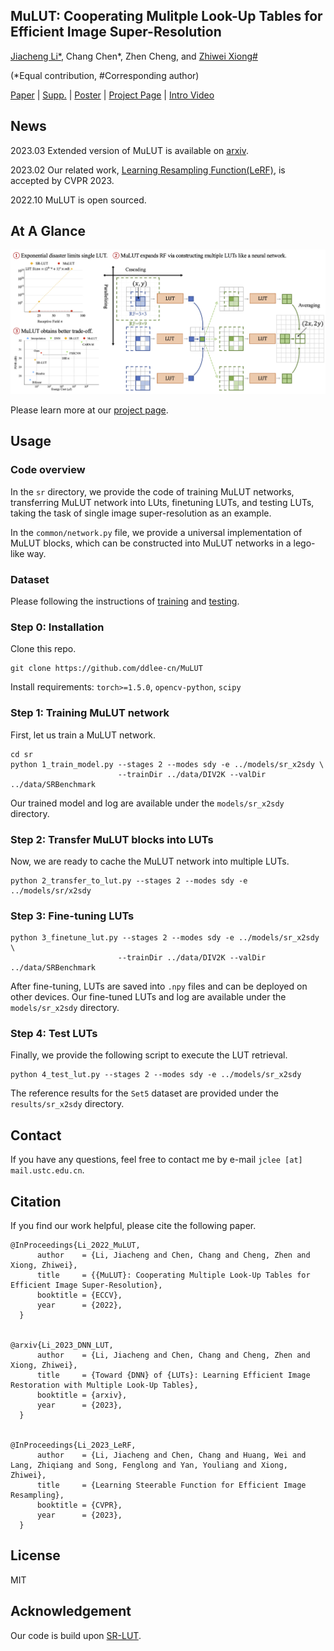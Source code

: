 ## MuLUT: Cooperating Mulitple Look-Up Tables for Efficient Image Super-Resolution

[Jiacheng Li*](http://ddlee-cn.github.io), Chang Chen*, Zhen Cheng, and [Zhiwei Xiong#](http://staff.ustc.edu.cn/~zwxiong)

(*Equal contribution, #Corresponding author)

[Paper](https://www.ecva.net/papers/eccv_2022/papers_ECCV/papers/136780234.pdf) | [Supp.](https://www.ecva.net/papers/eccv_2022/papers_ECCV/papers/136780234-supp.pdf) | [Poster](https://mulut.pages.dev/static/MuLUT-Poster-ECCV22.pdf) | [Project Page](https://mulut.pages.dev) | [Intro Video](https://youtu.be/xmvQYW7dtaE)

## News

2023.03 Extended version of MuLUT is available on [arxiv](https://arxiv.org/abs/2303.14506).

2023.02 Our related work, [Learning Resampling Function(LeRF)](https://lerf.pages.dev), is accepted by CVPR 2023.

2022.10 MuLUT is open sourced.

## At A Glance

![MuLUT-ECCV-Github](./docs/MuLUT-At-A-Glance.png)

Please learn more at our [project page](https://mulut.pages.dev).

## Usage

### Code overview

In the `sr` directory, we provide the code of training MuLUT networks, transferring MuLUT network into LUts, finetuning LUTs, and testing LUTs, taking the task of single image super-resolution as an example. 

In the `common/network.py` file, we provide a universal implementation of MuLUT blocks, which can be constructed into MuLUT networks in a lego-like way.

### Dataset

Please following the instructions of [training](./data/DIV2K/README.md) and [testing](./data/SRBenchmark/README.md).

### Step 0: Installation

Clone this repo.

```
git clone https://github.com/ddlee-cn/MuLUT
```

Install requirements: `torch>=1.5.0`, `opencv-python`, `scipy`


### Step 1: Training MuLUT network

First, let us train a MuLUT network.

```
cd sr
python 1_train_model.py --stages 2 --modes sdy -e ../models/sr_x2sdy \
                        --trainDir ../data/DIV2K --valDir ../data/SRBenchmark
```
Our trained model and log are available under the `models/sr_x2sdy` directory.

### Step 2: Transfer MuLUT blocks into LUTs

Now, we are ready to cache the MuLUT network into multiple LUTs.

```
python 2_transfer_to_lut.py --stages 2 --modes sdy -e ../models/sr/x2sdy
```


### Step 3: Fine-tuning LUTs

```
python 3_finetune_lut.py --stages 2 --modes sdy -e ../models/sr_x2sdy \
                        --trainDir ../data/DIV2K --valDir ../data/SRBenchmark
```

After fine-tuning, LUTs are saved into `.npy` files and can be deployed on other devices. Our fine-tuned LUTs and log are available under the `models/sr_x2sdy` directory.


### Step 4: Test LUTs

Finally, we provide the following script to execute the LUT retrieval.

```
python 4_test_lut.py --stages 2 --modes sdy -e ../models/sr_x2sdy
```

The reference results for the `Set5` dataset are provided under the `results/sr_x2sdy` directory.


## Contact
If you have any questions, feel free to contact me by e-mail `jclee [at] mail.ustc.edu.cn`.


## Citation
If you find our work helpful, please cite the following paper.

```
@InProceedings{Li_2022_MuLUT,
      author    = {Li, Jiacheng and Chen, Chang and Cheng, Zhen and Xiong, Zhiwei},
      title     = {{MuLUT}: Cooperating Multiple Look-Up Tables for Efficient Image Super-Resolution},
      booktitle = {ECCV},
      year      = {2022},
  }
  
  
@arxiv{Li_2023_DNN_LUT,
      author    = {Li, Jiacheng and Chen, Chang and Cheng, Zhen and Xiong, Zhiwei},
      title     = {Toward {DNN} of {LUTs}: Learning Efficient Image Restoration with Multiple Look-Up Tables},
      booktitle = {arxiv},
      year      = {2023},
  }
  

@InProceedings{Li_2023_LeRF,
      author    = {Li, Jiacheng and Chen, Chang and Huang, Wei and Lang, Zhiqiang and Song, Fenglong and Yan, Youliang and Xiong, Zhiwei},
      title     = {Learning Steerable Function for Efficient Image Resampling},
      booktitle = {CVPR},
      year      = {2023},
  }
```


## License
MIT


## Acknowledgement

Our code is build upon [SR-LUT](https://github.com/yhjo09/SR-LUT).
